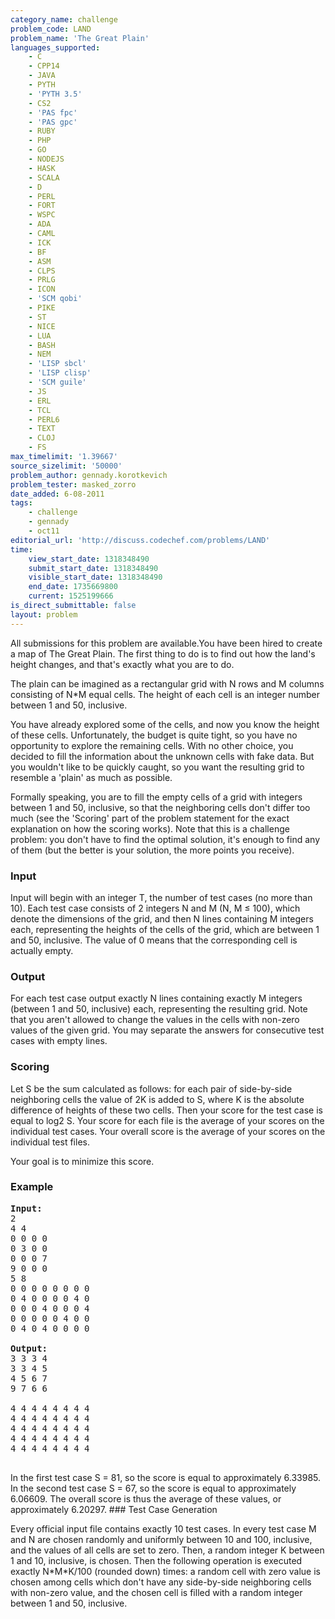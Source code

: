 ```yaml
---
category_name: challenge
problem_code: LAND
problem_name: 'The Great Plain'
languages_supported:
    - C
    - CPP14
    - JAVA
    - PYTH
    - 'PYTH 3.5'
    - CS2
    - 'PAS fpc'
    - 'PAS gpc'
    - RUBY
    - PHP
    - GO
    - NODEJS
    - HASK
    - SCALA
    - D
    - PERL
    - FORT
    - WSPC
    - ADA
    - CAML
    - ICK
    - BF
    - ASM
    - CLPS
    - PRLG
    - ICON
    - 'SCM qobi'
    - PIKE
    - ST
    - NICE
    - LUA
    - BASH
    - NEM
    - 'LISP sbcl'
    - 'LISP clisp'
    - 'SCM guile'
    - JS
    - ERL
    - TCL
    - PERL6
    - TEXT
    - CLOJ
    - FS
max_timelimit: '1.39667'
source_sizelimit: '50000'
problem_author: gennady.korotkevich
problem_tester: masked_zorro
date_added: 6-08-2011
tags:
    - challenge
    - gennady
    - oct11
editorial_url: 'http://discuss.codechef.com/problems/LAND'
time:
    view_start_date: 1318348490
    submit_start_date: 1318348490
    visible_start_date: 1318348490
    end_date: 1735669800
    current: 1525199666
is_direct_submittable: false
layout: problem
---
```

All submissions for this problem are available.You have been hired to create a map of The Great Plain. The first thing to do is to find out how the land's height changes, and that's exactly what you are to do.

The plain can be imagined as a rectangular grid with N rows and M columns consisting of N\*M equal cells. The height of each cell is an integer number between 1 and 50, inclusive.

You have already explored some of the cells, and now you know the height of these cells. Unfortunately, the budget is quite tight, so you have no opportunity to explore the remaining cells. With no other choice, you decided to fill the information about the unknown cells with fake data. But you wouldn't like to be quickly caught, so you want the resulting grid to resemble a 'plain' as much as possible.

Formally speaking, you are to fill the empty cells of a grid with integers between 1 and 50, inclusive, so that the neighboring cells don't differ too much (see the 'Scoring' part of the problem statement for the exact explanation on how the scoring works). Note that this is a challenge problem: you don't have to find the optimal solution, it's enough to find any of them (but the better is your solution, the more points you receive).

### Input

Input will begin with an integer T, the number of test cases (no more than 10). Each test case consists of 2 integers N and M (N, M ≤ 100), which denote the dimensions of the grid, and then N lines containing M integers each, representing the heights of the cells of the grid, which are between 1 and 50, inclusive. The value of 0 means that the corresponding cell is actually empty.

### Output

For each test case output exactly N lines containing exactly M integers (between 1 and 50, inclusive) each, representing the resulting grid. Note that you aren't allowed to change the values in the cells with non-zero values of the given grid. You may separate the answers for consecutive test cases with empty lines.

### Scoring

Let S be the sum calculated as follows: for each pair of side-by-side neighboring cells the value of 2K is added to S, where K is the absolute difference of heights of these two cells. Then your score for the test case is equal to log2 S. Your score for each file is the average of your scores on the individual test cases. Your overall score is the average of your scores on the individual test files.

Your goal is to minimize this score.

### Example

<pre>
<b>Input:</b>
2
4 4
0 0 0 0
0 3 0 0
0 0 0 7
9 0 0 0
5 8
0 0 0 0 0 0 0 0
0 4 0 0 0 0 4 0
0 0 0 4 0 0 0 4
0 0 0 0 0 4 0 0
0 4 0 4 0 0 0 0

<b>Output:</b>
3 3 3 4
3 3 4 5
4 5 6 7
9 7 6 6

4 4 4 4 4 4 4 4
4 4 4 4 4 4 4 4
4 4 4 4 4 4 4 4
4 4 4 4 4 4 4 4
4 4 4 4 4 4 4 4

</pre>In the first test case S = 81, so the score is equal to approximately 6.33985. In the second test case S = 67, so the score is equal to approximately 6.06609. The overall score is thus the average of these values, or approximately 6.20297. ### Test Case Generation

Every official input file contains exactly 10 test cases. In every test case M and N are chosen randomly and uniformly between 10 and 100, inclusive, and the values of all cells are set to zero. Then, a random integer K between 1 and 10, inclusive, is chosen. Then the following operation is executed exactly N\*M\*K/100 (rounded down) times: a random cell with zero value is chosen among cells which don't have any side-by-side neighboring cells with non-zero value, and the chosen cell is filled with a random integer between 1 and 50, inclusive.
